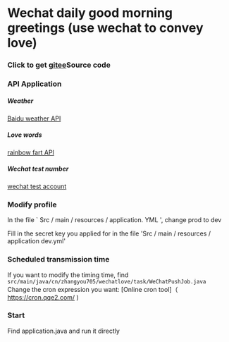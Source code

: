 # Wechat daily good morning greetings (use wechat to convey love)
### Click to get [gitee](https://gitee.com/ZHANGYOU705/wechat-love)Source code

### API Application

##### Weather
[Baidu weather API](https://lbsyun.baidu.com/apiconsole/center#/home)
##### Love words
[rainbow fart API](https://www.tianapi.com/apiview/181)
##### Wechat test number
[wechat test account](https://mp.weixin.qq.com/debug/cgi-bin/sandbox?t=sandbox/login)

### Modify profile
In the file ` Src / main / resources / application. YML ', change prod to dev

Fill in the secret key you applied for in the file 'Src / main / resources / application dev.yml'

### Scheduled transmission time
If you want to modify the timing time, find
`src/main/java/cn/zhangyou705/wechatlove/task/WeChatPushJob.java`
Change the cron expression you want: [Online cron tool]（ https://cron.qqe2.com/ )

### Start
Find application.java and run it directly